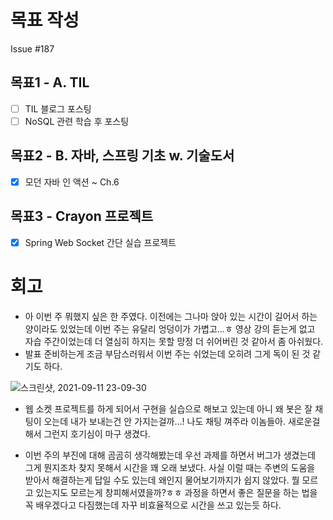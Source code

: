# 목표 작성
Issue #187

## 목표1 - A. TIL
- [ ] TIL 블로그 포스팅
- [ ] NoSQL 관련 학습 후 포스팅

## 목표2 - B. 자바, 스프링 기초 w. 기술도서
- [x] 모던 자바 인 액션 ~ Ch.6

## 목표3 - Crayon 프로젝트
- [x] Spring Web Socket 간단 실습 프로젝트

# 회고
* 아 이번 주 뭐했지 싶은 한 주였다. 이전에는 그나마 앉아 있는 시간이 길어서 하는 양이라도 있었는데 이번 주는 유달리 엉덩이가 가볍고...ㅎ 영상 강의 듣는게 없고 자습 주간이었는데 더 열심히 하지는 못할 망정 더 쉬어버린 것 같아서 좀 아쉬웠다.
* 발표 준비하는게 조금 부담스러워서 이번 주는 쉬었는데 오히려 그게 독이 된 것 같기도 하다.

![스크린샷, 2021-09-11 23-09-30](https://user-images.githubusercontent.com/58318786/132954827-13cc981f-5bb4-40af-b2c4-7fd3f077ba54.png)

* 웹 소켓 프로젝트를 하게 되어서 구현을 실습으로 해보고 있는데 아니 왜 봇은 잘 채팅이 오는데 내가 보내는건 안 가지는걸까...! 나도 채팅 껴주라 이놈들아. 새로운걸 해서 그런지 호기심이 마구 생겼다.

* 이번 주의 부진에 대해 곰곰히 생각해봤는데 우선 과제를 하면서 버그가 생겼는데 그게 뭔지조차 찾지 못해서 시간을 꽤 오래 보냈다. 사실 이럴 때는 주변의 도움을 받아서 해결하는게 답일 수도 있는데 왜인지 물어보기까지가 쉽지 않았다. 뭘 모르고 있는지도 모르는게 창피해서였을까?ㅎㅎ 과정을 하면서 좋은 질문을 하는 법을 꼭 배우겠다고 다짐했는데 자꾸 비효율적으로 시간을 쓰고 있는듯 하다.